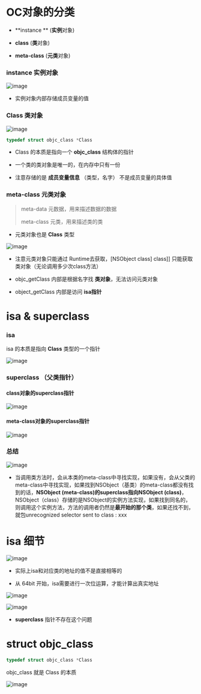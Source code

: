 # OC对象的分类

- **instance **  (**实例**对象)

- **class**   (**类**对象)
- **meta-class**   (**元类**对象)



### instance 实例对象

![image](Images/Snipaste_2022-10-17_16-50-58.png)

- 实例对象内部存储成员变量的值



### Class 类对象

![image](Images/Snipaste_2022-10-17_16-56-16.png)

```objective-c
typedef struct objc_class *Class
```

- Class 的本质是指向一个 **objc_class** 结构体的指针

- 一个类的类对象是唯一的，在内存中只有一份

- 注意存储的是 **成员变量信息** （类型，名字） 不是成员变量的具体值



### meta-class 元类对象

> meta-data 元数据，用来描述数据的数据
>
> meta-class 元类，用来描述类的类

- 元类对象也是 **Class** 类型

![image](Images/Snipaste_2022-10-18_16-13-17.png)

- 注意元类对象只能通过 Runtime去获取，[NSObject class] class]] 只能获取类对象（无论调用多少次class方法）

- objc_getClass 内部是根据名字找 **类对象**，无法访问元类对象
- object_getClass 内部是访问 **isa指针**



# isa & superclass

### isa

isa 的本质是指向 **Class** 类型的一个指针

![image](Images/Snipaste_2022-10-18_16-55-28.png)



### superclass （父类指针）

#### class对象的superclass指针

![image](Images/Snipaste_2022-10-18_17-01-48.png)



#### meta-class对象的superclass指针

![image](Images/Snipaste_2022-10-18_17-05-41.png)



### 总结

![image](Images/Snipaste_2022-10-18_17-11-12.png)

- 当调用类方法时，会从本类的meta-class中寻找实现，如果没有，会从父类的meta-class中寻找实现，如果找到NSObject（基类）的meta-class都没有找到的话，**NSObject (meta-class)的superclass指向NSObject (class)**，NSObject（class）存储的是NSObject的实例方法实现，如果找到同名的，则调用这个实例方法，方法的调用者仍然是**最开始的那个类**，如果还找不到，就包unrecognized selector sent to class : xxx



# isa 细节

![image](Images/Snipaste_2022-10-18_18-49-08.png)

- 实际上isa和对应类的地址的值不是直接相等的

- 从 64bit 开始，isa需要进行一次位运算，才能计算出真实地址

![image](Images/Snipaste_2022-10-18_18-52-20.png)

![image](Images/ISA_MASK.png)



- **superclass** 指针不存在这个问题



# struct objc_class

```objective-c
typedef struct objc_class *Class
```

objc_class 就是 Class 的本质

![image](Images/Snipaste_2022-10-18_19-30-11.png)